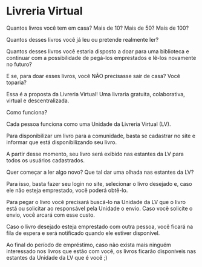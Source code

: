 # Livreria Virtual
Quantos livros você tem em casa? Mais de 10? Mais de 50? Mais de 100?

Quantos desses livros você já leu ou pretende realmente ler?

Quantos desses livros você estaria disposto a doar para uma biblioteca e continuar com a possibilidade de pegá-los emprestados e lê-los novamente no futuro?

E se, para doar esses livros, você NÃO precisasse sair de casa? Você toparia?

Essa é a proposta da Livreria Virtual! Uma livraria gratuita, colaborativa, virtual e descentralizada.

Como funciona?

Cada pessoa funciona como uma Unidade da Livreria Virtual (LV). 

Para disponibilizar um livro para a comunidade, basta se cadastrar no site e informar que está disponibilizando seu livro.

A partir desse momento, seu livro será exibido nas estantes da LV para todos os usuários cadastrados.

Quer começar a ler algo novo? Que tal dar uma olhada nas estantes da LV?

Para isso, basta fazer seu login no site, selecionar o livro desejado e, caso ele não esteja emprestado, você poderá obtê-lo.

Para pegar o livro você precisará buscá-lo na Unidade da LV que o livro está ou solicitar ao responsável pela Unidade o envio. Caso você solicite o envio, você arcará com esse custo.

Caso o livro desejado esteja emprestado com outra pessoa, você ficará na fila de espera e será notificado quando ele estiver disponível.

Ao final do período de empréstimo, caso não exista mais ninguém interessado nos livros que estão com você, os livros ficarão disponíveis nas estantes da Unidade da LV que é você ;)
